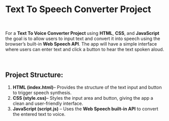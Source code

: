 <h1>
    <a href="https://akshat0502.github.io/Text-To-Speech-Converter/" style="text-decoration: none;"><b>Text To Speech Converter Project </b></a>
</h1>
    <br>
    <p>For a <b> Text To Voice Converter Project </b> using <b>HTML</b>, <b>CSS</b>, and <b>JavaScript</b> the goal is to allow users to input text and convert it into speech using the browser’s built-in <b>Web Speech API</b>. The app will have a simple interface where users can enter text and click a button to hear the text spoken aloud.</p>
    <br>
        <h2>Project Structure:</h2>
        <ol>
            <li><b>HTML (index.html)</b>– Provides the structure of the text input and button to trigger speech synthesis.</li>
            <li><b>CSS (style.css)</b>– Styles the input area and button, giving the app a clean and user-friendly interface.</li>
            <li><b>JavaScript (script.js)</b>  – Uses the <strong>Web Speech built-in API</strong> to convert the entered text to voice.</li>
        </ol>
